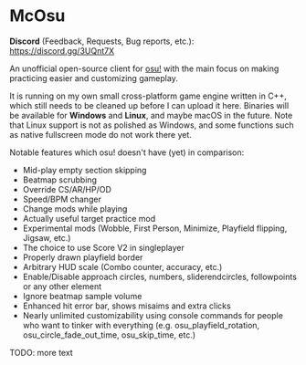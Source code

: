 # McOsu

**Discord** (Feedback, Requests, Bug reports, etc.): https://discord.gg/3UQnt7X

An unofficial open-source client for [osu!](https://osu.ppy.sh) with the main focus on making practicing easier and customizing gameplay.

It is running on my own small cross-platform game engine written in C++, which still needs to be cleaned up before I can upload it here.
Binaries will be available for **Windows** and **Linux**, and maybe macOS in the future.
Note that Linux support is not as polished as Windows, and some functions such as native fullscreen mode do not work there yet.

Notable features which osu! doesn't have (yet) in comparison:
- Mid-play empty section skipping
- Beatmap scrubbing
- Override CS/AR/HP/OD
- Speed/BPM changer
- Change mods while playing
- Actually useful target practice mod
- Experimental mods (Wobble, First Person, Minimize, Playfield flipping, Jigsaw, etc.)
- The choice to use Score V2 in singleplayer
- Properly drawn playfield border
- Arbitrary HUD scale (Combo counter, accuracy, etc.)
- Enable/Disable approach circles, numbers, sliderendcircles, followpoints or any other element
- Ignore beatmap sample volume
- Enhanced hit error bar, shows misaims and extra clicks
- Nearly unlimited customizability using console commands for people who want to tinker with everything (e.g. osu_playfield_rotation, osu_circle_fade_out_time, osu_skip_time, etc.)

TODO: more text
